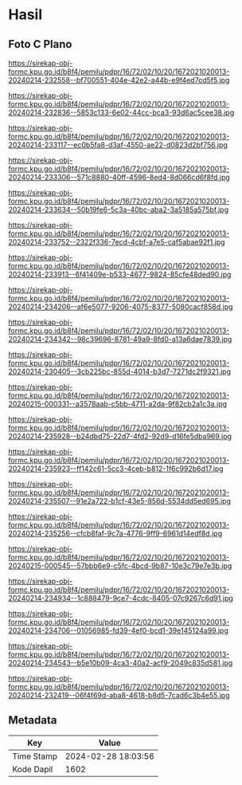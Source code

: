# Hasil

## Foto C Plano

https://sirekap-obj-formc.kpu.go.id/b8f4/pemilu/pdpr/16/72/02/10/20/1672021020013-20240214-232558--bf700551-404e-42e2-a44b-e9f4ed7cd5f5.jpg

https://sirekap-obj-formc.kpu.go.id/b8f4/pemilu/pdpr/16/72/02/10/20/1672021020013-20240214-232836--5853c133-6e02-44cc-bca3-93d6ac5cee38.jpg

https://sirekap-obj-formc.kpu.go.id/b8f4/pemilu/pdpr/16/72/02/10/20/1672021020013-20240214-233117--ec0b5fa8-d3af-4550-ae22-d0823d2bf756.jpg

https://sirekap-obj-formc.kpu.go.id/b8f4/pemilu/pdpr/16/72/02/10/20/1672021020013-20240214-233306--571c8880-40ff-4596-8ed4-8d066cd6f8fd.jpg

https://sirekap-obj-formc.kpu.go.id/b8f4/pemilu/pdpr/16/72/02/10/20/1672021020013-20240214-233634--50b19fe6-5c3a-40bc-aba2-3a5185a575bf.jpg

https://sirekap-obj-formc.kpu.go.id/b8f4/pemilu/pdpr/16/72/02/10/20/1672021020013-20240214-233752--2322f336-7ecd-4cbf-a7e5-caf5abae92f1.jpg

https://sirekap-obj-formc.kpu.go.id/b8f4/pemilu/pdpr/16/72/02/10/20/1672021020013-20240214-233913--6f41409e-b533-4677-9824-85cfe48ded90.jpg

https://sirekap-obj-formc.kpu.go.id/b8f4/pemilu/pdpr/16/72/02/10/20/1672021020013-20240214-234206--af6e5077-9206-4075-8377-5080cacf858d.jpg

https://sirekap-obj-formc.kpu.go.id/b8f4/pemilu/pdpr/16/72/02/10/20/1672021020013-20240214-234342--98c39696-8781-49a9-8fd0-a13a6dae7839.jpg

https://sirekap-obj-formc.kpu.go.id/b8f4/pemilu/pdpr/16/72/02/10/20/1672021020013-20240214-230405--3cb225bc-855d-4014-b3d7-7271dc2f9321.jpg

https://sirekap-obj-formc.kpu.go.id/b8f4/pemilu/pdpr/16/72/02/10/20/1672021020013-20240215-000331--a3578aab-c5bb-4711-a2da-9f82cb2a1c3a.jpg

https://sirekap-obj-formc.kpu.go.id/b8f4/pemilu/pdpr/16/72/02/10/20/1672021020013-20240214-235928--b24dbd75-22d7-4fd2-92d9-d16fe5dba969.jpg

https://sirekap-obj-formc.kpu.go.id/b8f4/pemilu/pdpr/16/72/02/10/20/1672021020013-20240214-235923--ff142c61-5cc3-4ceb-b812-1f6c992b6d17.jpg

https://sirekap-obj-formc.kpu.go.id/b8f4/pemilu/pdpr/16/72/02/10/20/1672021020013-20240214-235507--91e2a722-b1cf-43e5-856d-5534dd5ed695.jpg

https://sirekap-obj-formc.kpu.go.id/b8f4/pemilu/pdpr/16/72/02/10/20/1672021020013-20240214-235256--cfcb8faf-9c7a-4776-9ff9-6961d14edf8d.jpg

https://sirekap-obj-formc.kpu.go.id/b8f4/pemilu/pdpr/16/72/02/10/20/1672021020013-20240215-000545--57bbb6e9-c5fc-4bcd-9b87-10e3c79e7e3b.jpg

https://sirekap-obj-formc.kpu.go.id/b8f4/pemilu/pdpr/16/72/02/10/20/1672021020013-20240214-234934--1c888479-9ce7-4cdc-8405-07c9267c6d91.jpg

https://sirekap-obj-formc.kpu.go.id/b8f4/pemilu/pdpr/16/72/02/10/20/1672021020013-20240214-234706--01056985-fd39-4ef0-bcd1-39e145124a99.jpg

https://sirekap-obj-formc.kpu.go.id/b8f4/pemilu/pdpr/16/72/02/10/20/1672021020013-20240214-234543--b5e10b09-4ca3-40a2-acf9-2049c835d581.jpg

https://sirekap-obj-formc.kpu.go.id/b8f4/pemilu/pdpr/16/72/02/10/20/1672021020013-20240214-232419--06f4f69d-aba8-4618-b8d5-7cad6c3b4e55.jpg


## Metadata

| Key        | Value               |
| ---------- | ------------------- |
| Time Stamp | 2024-02-28 18:03:56 |
| Kode Dapil | 1602                |



